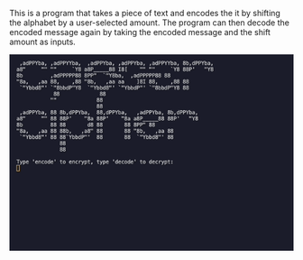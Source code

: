 This is a program that takes a piece of text and encodes the it by shifting the alphabet by a user-selected amount. The program can then decode the encoded message again by taking the encoded message and the shift amount as inputs.

![](cipher_gif.gif)
